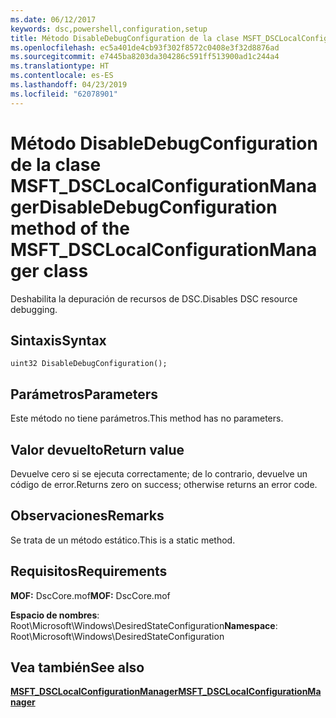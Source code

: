 ```yaml
---
ms.date: 06/12/2017
keywords: dsc,powershell,configuration,setup
title: Método DisableDebugConfiguration de la clase MSFT_DSCLocalConfigurationManager
ms.openlocfilehash: ec5a401de4cb93f302f8572c0408e3f32d8876ad
ms.sourcegitcommit: e7445ba8203da304286c591ff513900ad1c244a4
ms.translationtype: HT
ms.contentlocale: es-ES
ms.lasthandoff: 04/23/2019
ms.locfileid: "62078901"
---
```

# <a name="disabledebugconfiguration-method-of-the-msftdsclocalconfigurationmanager-class"></a><span data-ttu-id="b5b01-103">Método DisableDebugConfiguration de la clase MSFT_DSCLocalConfigurationManager</span><span class="sxs-lookup"><span data-stu-id="b5b01-103">DisableDebugConfiguration method of the MSFT_DSCLocalConfigurationManager class</span></span>

<span data-ttu-id="b5b01-104">Deshabilita la depuración de recursos de DSC.</span><span class="sxs-lookup"><span data-stu-id="b5b01-104">Disables DSC resource debugging.</span></span>

## <a name="syntax"></a><span data-ttu-id="b5b01-105">Sintaxis</span><span class="sxs-lookup"><span data-stu-id="b5b01-105">Syntax</span></span>

```mof
uint32 DisableDebugConfiguration();
```

## <a name="parameters"></a><span data-ttu-id="b5b01-106">Parámetros</span><span class="sxs-lookup"><span data-stu-id="b5b01-106">Parameters</span></span>

<span data-ttu-id="b5b01-107">Este método no tiene parámetros.</span><span class="sxs-lookup"><span data-stu-id="b5b01-107">This method has no parameters.</span></span>

## <a name="return-value"></a><span data-ttu-id="b5b01-108">Valor devuelto</span><span class="sxs-lookup"><span data-stu-id="b5b01-108">Return value</span></span>

<span data-ttu-id="b5b01-109">Devuelve cero si se ejecuta correctamente; de lo contrario, devuelve un código de error.</span><span class="sxs-lookup"><span data-stu-id="b5b01-109">Returns zero on success; otherwise returns an error code.</span></span>

## <a name="remarks"></a><span data-ttu-id="b5b01-110">Observaciones</span><span class="sxs-lookup"><span data-stu-id="b5b01-110">Remarks</span></span>

<span data-ttu-id="b5b01-111">Se trata de un método estático.</span><span class="sxs-lookup"><span data-stu-id="b5b01-111">This is a static method.</span></span>

## <a name="requirements"></a><span data-ttu-id="b5b01-112">Requisitos</span><span class="sxs-lookup"><span data-stu-id="b5b01-112">Requirements</span></span>

<span data-ttu-id="b5b01-113">**MOF:** DscCore.mof</span><span class="sxs-lookup"><span data-stu-id="b5b01-113">**MOF:** DscCore.mof</span></span>

<span data-ttu-id="b5b01-114">**Espacio de nombres**: Root\Microsoft\Windows\DesiredStateConfiguration</span><span class="sxs-lookup"><span data-stu-id="b5b01-114">**Namespace**: Root\Microsoft\Windows\DesiredStateConfiguration</span></span>

## <a name="see-also"></a><span data-ttu-id="b5b01-115">Vea también</span><span class="sxs-lookup"><span data-stu-id="b5b01-115">See also</span></span>

[<span data-ttu-id="b5b01-116">**MSFT_DSCLocalConfigurationManager**</span><span class="sxs-lookup"><span data-stu-id="b5b01-116">**MSFT_DSCLocalConfigurationManager**</span></span>](msft-dsclocalconfigurationmanager.md)